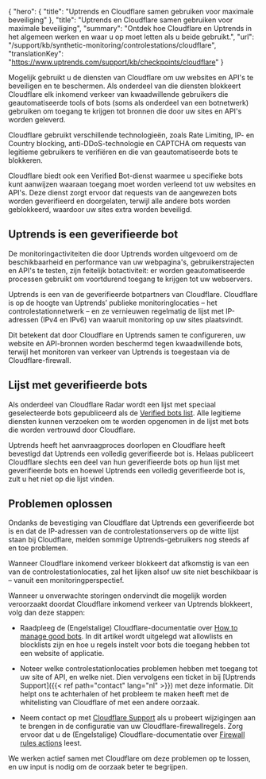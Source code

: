 {
  "hero": {
    "title": "Uptrends en Cloudflare samen gebruiken voor maximale beveiliging"
  },
  "title": "Uptrends en Cloudflare samen gebruiken voor maximale beveiliging",
  "summary": "Ontdek hoe Cloudflare en Uptrends in het algemeen werken en waar u op moet letten als u beide gebruikt.",
  "url": "/support/kb/synthetic-monitoring/controlestations/cloudflare",
  "translationKey": "https://www.uptrends.com/support/kb/checkpoints/cloudflare"
}

Mogelijk gebruikt u de diensten van Cloudflare om uw websites en API's te beveiligen en te beschermen. Als onderdeel van die diensten blokkeert Cloudflare elk inkomend verkeer van kwaadwillende gebruikers die geautomatiseerde tools of bots (soms als onderdeel van een botnetwerk) gebruiken om toegang te krijgen tot bronnen die door uw sites en API's worden geleverd. 

Cloudflare gebruikt verschillende technologieën, zoals Rate Limiting, IP- en Country blocking, anti-DDoS-technologie en CAPTCHA om requests van legitieme gebruikers te verifiëren en die van geautomatiseerde bots te blokkeren. 

Cloudflare biedt ook een Verified Bot-dienst waarmee u specifieke bots kunt aanwijzen waaraan toegang moet worden verleend tot uw websites en API's. Deze dienst zorgt ervoor dat requests van de aangewezen bots worden geverifieerd en doorgelaten, terwijl alle andere bots worden geblokkeerd, waardoor uw sites extra worden beveiligd.

## Uptrends is een geverifieerde bot

De monitoringactiviteiten die door Uptrends worden uitgevoerd om de beschikbaarheid en performance van uw webpagina's, gebruikerstrajecten en API's te testen, zijn feitelijk botactiviteit: er worden geautomatiseerde processen gebruikt om voortdurend toegang te krijgen tot uw webservers. 

Uptrends is een van de geverifieerde botpartners van Cloudflare. Cloudflare is op de hoogte van Uptrends’ publieke monitoringlocaties – het controlestationnetwerk – en ze vernieuwen regelmatig de lijst met IP-adressen (IPv4 en IPv6) van waaruit monitoring op uw sites plaatsvindt.

Dit betekent dat door Cloudflare en Uptrends samen te configureren, uw website en API-bronnen worden beschermd tegen kwaadwillende bots, terwijl het monitoren van verkeer van Uptrends is toegestaan via de Cloudflare-firewall.

## Lijst met geverifieerde bots

Als onderdeel van Cloudflare Radar wordt een lijst met speciaal geselecteerde bots gepubliceerd als de [Verified bots list](https://radar.cloudflare.com/traffic/verified-bots). Alle legitieme diensten kunnen verzoeken om te worden opgenomen in de lijst met bots die worden vertrouwd door Cloudflare. 

Uptrends heeft het aanvraagproces doorlopen en Cloudflare heeft bevestigd dat Uptrends een volledig geverifieerde bot is. Helaas publiceert Cloudflare slechts een deel van hun geverifieerde bots op hun lijst met geverifieerde bots en hoewel Uptrends een volledig geverifieerde bot is, zult u het niet op die lijst vinden.

## Problemen oplossen

Ondanks de bevestiging van Cloudflare dat Uptrends een geverifieerde bot is en dat de IP-adressen van de controlestationservers op de witte lijst staan bij Cloudflare, melden sommige Uptrends-gebruikers nog steeds af en toe problemen. 

Wanneer Cloudflare inkomend verkeer blokkeert dat afkomstig is van een van de controlestationlocaties, zal het lijken alsof uw site niet beschikbaar is – vanuit een monitoringperspectief. 

Wanneer u onverwachte storingen ondervindt die mogelijk worden veroorzaakt doordat Cloudflare inkomend verkeer van Uptrends blokkeert, volg dan deze stappen:

- Raadpleeg de (Engelstalige) Cloudflare-documentatie over [How to manage good bots](https://www.cloudflare.com/learning/bots/how-to-manage-good-bots/). In dit artikel wordt uitgelegd wat allowlists en blocklists zijn en hoe u regels instelt voor bots die toegang hebben tot een website of applicatie.

- Noteer welke controlestationlocaties problemen hebben met toegang tot uw site of API, en welke niet. Dien vervolgens een ticket in bij [Uptrends Support]({{< ref path="contact" lang="nl" >}}) met deze informatie. Dit helpt ons te achterhalen of het probleem te maken heeft met de whitelisting van Cloudflare of met een andere oorzaak.

- Neem contact op met [Cloudflare Support](https://dash.cloudflare.com/support) als u probeert wijzigingen aan te brengen in de configuratie van uw Cloudflare-firewallregels. Zorg ervoor dat u de (Engelstalige) Cloudflare-documentatie over [Firewall rules actions](https://developers.cloudflare.com/firewall/cf-firewall-rules/actions/) leest.

We werken actief samen met Cloudflare om deze problemen op te lossen, en uw input is nodig om de oorzaak beter te begrijpen.